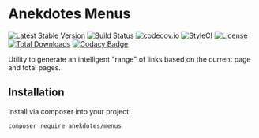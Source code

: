 # Anekdotes Menus

[![Latest Stable Version](https://poser.pugx.org/anekdotes/menus/v/stable)](https://packagist.org/packages/anekdotes/menus)
[![Build Status](https://travis-ci.org/anekdotes/menus.svg?branch=master)](https://travis-ci.org/anekdotes/menus)
[![codecov.io](https://codecov.io/github/anekdotes/menus/coverage.svg)](https://codecov.io/github/anekdotes/menus?branch=master)
[![StyleCI](https://styleci.io/repos/65294364/shield?style=flat)](https://styleci.io/repos/65294364)
[![License](https://poser.pugx.org/anekdotes/menus/license)](https://packagist.org/packages/anekdotes/menus)
[![Total Downloads](https://poser.pugx.org/anekdotes/menus/downloads)](https://packagist.org/packages/anekdotes/menus)
[![Codacy Badge](https://api.codacy.com/project/badge/Grade/50134febcefe4cc78daf07ca45969728)](https://www.codacy.com/app/Grasseh/menus?utm_source=github.com&amp;utm_medium=referral&amp;utm_content=anekdotes/menus&amp;utm_campaign=Badge_Grade)

Utility to generate an intelligent "range" of links based on the current page and total pages.

## Installation

Install via composer into your project:

    composer require anekdotes/menus
